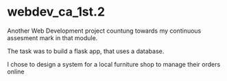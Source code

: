 # webdev_ca_1st.2

Another Web Development project countung towards my continuous assesment mark in that module.

The task was to build a flask app, that uses a database.

I chose to design a system for a local furniture shop to manage their orders online

